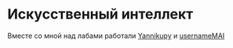 # Искусственный интеллект

Вместе со мной над лабами работали [Yannikupy](https://github.com/Yannikupy) и [usernameMAI](https://github.com/usernameMAI)
